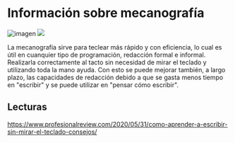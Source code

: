 # Información sobre mecanografía 

![imagen](https://user-images.githubusercontent.com/60569015/113556952-896fc480-95fd-11eb-8a9a-0c52926a67a7.png)
![](https://www.profesionalreview.com/wp-content/uploads/2020/04/aprender-a-escribir-sin-mirar-el-teclado.gif)


La mecanografía sirve para teclear más rápido y con eficiencia, lo cual es útil en cuanquier tipo de programación, redacción formal e informal. Realizarla correctamente al tacto sin necesidad de mirar el teclado y utilizando toda la mano ayuda. Con esto se puede mejorar también, a largo plazo, las capacidades de redacción debido a que se gasta menos tiempo en "escribir" y se puede utilizar en "pensar cómo escribir". 

## Lecturas

https://www.profesionalreview.com/2020/05/31/como-aprender-a-escribir-sin-mirar-el-teclado-consejos/


